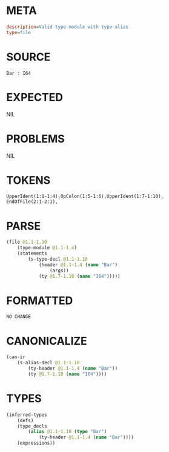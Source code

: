 # META
~~~ini
description=Valid type module with type alias
type=file
~~~
# SOURCE
~~~roc
Bar : I64
~~~
# EXPECTED
NIL
# PROBLEMS
NIL
# TOKENS
~~~zig
UpperIdent(1:1-1:4),OpColon(1:5-1:6),UpperIdent(1:7-1:10),
EndOfFile(2:1-2:1),
~~~
# PARSE
~~~clojure
(file @1.1-1.10
	(type-module @1.1-1.4)
	(statements
		(s-type-decl @1.1-1.10
			(header @1.1-1.4 (name "Bar")
				(args))
			(ty @1.7-1.10 (name "I64")))))
~~~
# FORMATTED
~~~roc
NO CHANGE
~~~
# CANONICALIZE
~~~clojure
(can-ir
	(s-alias-decl @1.1-1.10
		(ty-header @1.1-1.4 (name "Bar"))
		(ty @1.7-1.10 (name "I64"))))
~~~
# TYPES
~~~clojure
(inferred-types
	(defs)
	(type_decls
		(alias @1.1-1.10 (type "Bar")
			(ty-header @1.1-1.4 (name "Bar"))))
	(expressions))
~~~
